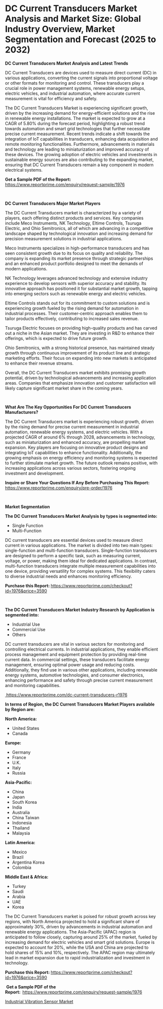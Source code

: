 <p><h1>DC Current Transducers Market Analysis and Market Size: Global Industry Overview, Market Segmentation and Forecast (2025 to 2032)</h1></p><p><strong>DC Current Transducers Market Analysis and Latest Trends</strong></p>
<p><p>DC Current Transducers are devices used to measure direct current (DC) in various applications, converting the current signals into proportional voltage or other formats for monitoring and control. These transducers play a crucial role in power management systems, renewable energy setups, electric vehicles, and industrial automation, where accurate current measurement is vital for efficiency and safety.</p><p>The DC Current Transducers Market is experiencing significant growth, driven by the increasing demand for energy-efficient solutions and the rise in renewable energy installations. The market is expected to grow at a CAGR of 5.80% during the forecast period, highlighting a robust trend towards automation and smart grid technologies that further necessitate precise current measurement. Recent trends indicate a shift towards the integration of IoT capabilities in transducers, enhancing data acquisition and remote monitoring functionalities. Furthermore, advancements in materials and technology are leading to miniaturization and improved accuracy of these devices. The growing adoption of electric vehicles and investments in sustainable energy sources are also contributing to the expanding market, ensuring that DC Current Transducers remain a key component in modern electrical systems.</p></p>
<p><strong>Get a Sample PDF of the Report:&nbsp;</strong> <a href="https://www.reportprime.com/enquiry/request-sample/1976?utm_campaign=2383&utm_medium=2&utm_source=Github&utm_content=ia&utm_term=18032025&utm_id=dc-current-transducers">https://www.reportprime.com/enquiry/request-sample/1976</a></p>
<p>&nbsp;</p>
<p><strong>DC Current Transducers Major Market Players</strong></p>
<p><p>The DC Current Transducers market is characterized by a variety of players, each offering distinct products and services. Key companies include Meco Instruments, NK Technology, Eltime Controls, Tsuruga Electric, and Ohio Semitronics, all of which are advancing in a competitive landscape shaped by technological innovation and increasing demand for precision measurement solutions in industrial applications.</p><p>Meco Instruments specializes in high-performance transducers and has seen consistent growth due to its focus on quality and reliability. The company is expanding its market presence through strategic partnerships and an enhanced product portfolio designed to meet the demands of modern applications. </p><p>NK Technology leverages advanced technology and extensive industry experience to develop sensors with superior accuracy and stability. Its innovative approach has positioned it for substantial market growth, tapping into emerging sectors such as renewable energy and electric vehicles.</p><p>Eltime Controls stands out for its commitment to custom solutions and is experiencing growth fueled by the rising demand for automation in industrial processes. Their customer-centric approach enables them to tailor products effectively, contributing to increased sales revenue.</p><p>Tsuruga Electric focuses on providing high-quality products and has carved out a niche in the Asian market. They are investing in R&D to enhance their offerings, which is expected to drive future growth.</p><p>Ohio Semitronics, with a strong historical presence, has maintained steady growth through continuous improvement of its product line and strategic marketing efforts. Their focus on expanding into new markets is anticipated to enhance their revenue streams.</p><p>Overall, the DC Current Transducers market exhibits promising growth potential, driven by technological advancements and increasing application areas. Companies that emphasize innovation and customer satisfaction will likely capture significant market share in the coming years.</p></p>
<p>&nbsp;</p>
<p><strong>What Are The Key Opportunities For DC Current Transducers Manufacturers?</strong></p>
<p><p>The DC Current Transducers market is experiencing robust growth, driven by the rising demand for precise current measurement in industrial automation, renewable energy systems, and electric vehicles. With a projected CAGR of around 6% through 2028, advancements in technology, such as miniaturization and enhanced accuracy, are propelling market expansion. Key players are focusing on innovative product designs and integrating IoT capabilities to enhance functionality. Additionally, the growing emphasis on energy efficiency and monitoring systems is expected to further stimulate market growth. The future outlook remains positive, with increasing applications across various sectors, fostering ongoing investment and development.</p></p>
<p><strong>Inquire or Share Your Questions If Any Before Purchasing This Report:</strong> <a href="https://www.reportprime.com/enquiry/pre-order/1976?utm_campaign=2383&utm_medium=2&utm_source=Github&utm_content=ia&utm_term=18032025&utm_id=dc-current-transducers">https://www.reportprime.com/enquiry/pre-order/1976</a></p>
<p>&nbsp;</p>
<p><strong>Market Segmentation</strong></p>
<p><strong>The DC Current Transducers Market Analysis by types is segmented into:</strong></p>
<p><ul><li>Single Function</li><li>Multi-Function</li></ul></p>
<p><p>DC current transducers are essential devices used to measure direct current in various applications. The market is divided into two main types: single-function and multi-function transducers. Single-function transducers are designed to perform a specific task, such as measuring current, voltage, or power, making them ideal for dedicated applications. In contrast, multi-function transducers integrate multiple measurement capabilities into one device, providing versatility for complex systems. This flexibility caters to diverse industrial needs and enhances monitoring efficiency.</p></p>
<p><strong>Purchase this Report:&nbsp;</strong><a href="https://www.reportprime.com/checkout?id=1976&price=3590&utm_campaign=2383&utm_medium=2&utm_source=Github&utm_content=ia&utm_term=18032025&utm_id=dc-current-transducers">https://www.reportprime.com/checkout?id=1976&price=3590</a></p>
<p>&nbsp;</p>
<p><strong>The DC Current Transducers Market Industry Research by Application is segmented into:</strong></p>
<p><ul><li>Industrial Use</li><li>Commercial Use</li><li>Others</li></ul></p>
<p><p>DC current transducers are vital in various sectors for monitoring and controlling electrical currents. In industrial applications, they enable efficient process management and equipment protection by providing real-time current data. In commercial settings, these transducers facilitate energy management, ensuring optimal power usage and reducing costs. Additionally, they find use in various other applications, including renewable energy systems, automotive technologies, and consumer electronics, enhancing performance and safety through precise current measurement and monitoring capabilities.</p></p>
<p><a href="https://www.reportprime.com/dc-current-transducers-r1976?utm_campaign=2383&utm_medium=2&utm_source=Github&utm_content=ia&utm_term=18032025&utm_id=dc-current-transducers">&nbsp;https://www.reportprime.com/dc-current-transducers-r1976</a></p>
<p><strong>In terms of Region, the DC Current Transducers Market Players available by Region are:</strong></p>
<p>
    <p> <strong> North America: </strong>
        <ul>
            <li>United States</li>
            <li>Canada</li>
        </ul>
        </p> 
    <p> <strong> Europe: </strong>
        <ul>
            <li>Germany</li>
            <li>France</li>
            <li>U.K.</li>
            <li>Italy</li>
            <li>Russia</li>
        </ul>
        </p> 
    <p> <strong> Asia-Pacific: </strong>
        <ul>
            <li>China</li>
            <li>Japan</li>
            <li>South Korea</li>
            <li>India</li>
            <li>Australia</li>
            <li>China Taiwan</li>
            <li>Indonesia</li>
            <li>Thailand</li>
            <li>Malaysia</li>
        </ul>
        </p> 
    <p> <strong> Latin America: </strong>
        <ul>
            <li>Mexico</li>
            <li>Brazil</li>
            <li>Argentina Korea</li>
            <li>Colombia</li>
        </ul>
        </p> 
    <p> <strong> Middle East & Africa: </strong>
        <ul>
            <li>Turkey</li>
            <li>Saudi</li>
            <li>Arabia</li>
            <li>UAE</li>
            <li>Korea</li>
        </ul>
    </p>
    </p>
<p><p>The DC Current Transducers market is poised for robust growth across key regions, with North America projected to hold a significant share of approximately 30%, driven by advancements in industrial automation and renewable energy applications. The Asia-Pacific (APAC) region is anticipated to follow closely, capturing around 25% of the market, fueled by increasing demand for electric vehicles and smart grid solutions. Europe is expected to account for 20%, while the USA and China are projected to hold shares of 15% and 10%, respectively. The APAC region may ultimately lead in market expansion due to rapid industrialization and investment in technology.</p></p>
<p><strong>Purchase this Report: </strong><a href="https://www.reportprime.com/checkout?id=1976&price=3590&utm_campaign=2383&utm_medium=2&utm_source=Github&utm_content=ia&utm_term=18032025&utm_id=dc-current-transducers">https://www.reportprime.com/checkout?id=1976&price=3590</a></p>
<p>&nbsp;<strong>Get a Sample PDF of the Report:&nbsp;&nbsp;</strong><a href="https://www.reportprime.com/enquiry/request-sample/1976?utm_campaign=2383&utm_medium=2&utm_source=Github&utm_content=ia&utm_term=18032025&utm_id=dc-current-transducers">https://www.reportprime.com/enquiry/request-sample/1976</a></p>
<p><strong></strong></p>
<p><p><a href="https://github.com/baraohinze3x/Market-Research-Report-List-1/blob/main/industrial-vibration-sensor-market.md?utm_campaign=2383&utm_medium=2&utm_source=Github&utm_content=ia&utm_term=18032025&utm_id=dc-current-transducers">Industrial Vibration Sensor Market</a></p></p>